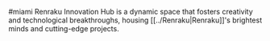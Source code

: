 #miami 
Renraku Innovation Hub is a dynamic space that fosters creativity and technological breakthroughs, housing [[../Renraku|Renraku]]'s brightest minds and cutting-edge projects.